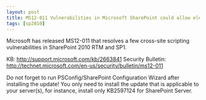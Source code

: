 ```yaml
---
layout: post
title: MS12-011 Vulnerabilities in Microsoft SharePoint could allow elevation of privilege
tags: [sp2010]
---
```


Microsoft has released MS12-011 that resolves a few cross-site scripting vulnerabilities in SharePoint 2010 RTM and SP1.

KB: <http://support.microsoft.com/kb/2663841>
Security Bulletin: <http://technet.microsoft.com/en-us/security/bulletin/ms12-011>

Do not forget to run PSConfig/SharePoint Configuration Wizard after installing the update!  You only need to install the update that is applicable to your server(s), for instance, install only KB2597124 for SharePoint Server.
